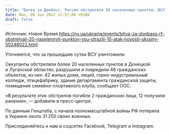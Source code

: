 ```yaml
---
title: "Битва за Донбасс. Россия обстреляла 20 населенных пунктов, ВСУ отразили 10 атак оккупантов — штаб ООС"
date: Mon, 06 Jun 2022 21:57:00 +0300
draft: false
---
```

Источник: Новое Время https://nv.ua/ukraine/events/bitva-za-donbass-rf-obstrelyali-20-naselennyh-punktov-vsu-otrazili-10-atak-novosti-ukrainy-50248022.html


Уточняется, что за прошедшие сутки ВСУ уничтожили:

Оккупанты обстреляли более 20 населенных пунктов в Донецкой и Луганской областях, разрушили и повредили 48 гражданских объектов, из них: 42 жилых дома, лицей, горно-индустриальный колледж, птицефабрику, здание департамента гражданской защиты, помещения семейно-спортивного клуба, сообщает ООС.

«В результате этих обстрелов погибли 2 гражданских лица, 12 получили ранения», — добавили в пресс-центре.

По данным Генштаба, с начала полномасштабной войны РФ потеряла в Украине около 31 250 своих военных.

Присоединяйтесь к нам в соцсетях Facebook, Telegram и Instagram.

